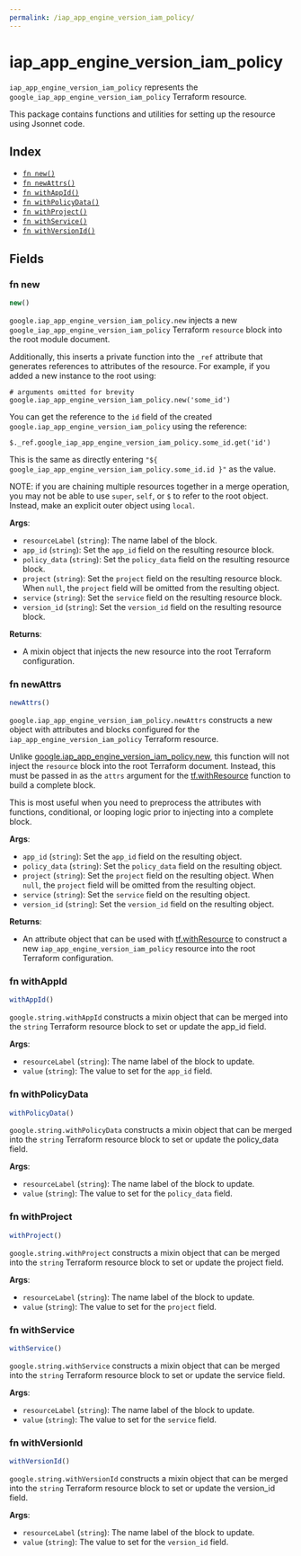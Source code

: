 ```yaml
---
permalink: /iap_app_engine_version_iam_policy/
---
```


# iap_app_engine_version_iam_policy

`iap_app_engine_version_iam_policy` represents the `google_iap_app_engine_version_iam_policy` Terraform resource.



This package contains functions and utilities for setting up the resource using Jsonnet code.


## Index

* [`fn new()`](#fn-new)
* [`fn newAttrs()`](#fn-newattrs)
* [`fn withAppId()`](#fn-withappid)
* [`fn withPolicyData()`](#fn-withpolicydata)
* [`fn withProject()`](#fn-withproject)
* [`fn withService()`](#fn-withservice)
* [`fn withVersionId()`](#fn-withversionid)

## Fields

### fn new

```ts
new()
```


`google.iap_app_engine_version_iam_policy.new` injects a new `google_iap_app_engine_version_iam_policy` Terraform `resource`
block into the root module document.

Additionally, this inserts a private function into the `_ref` attribute that generates references to attributes of the
resource. For example, if you added a new instance to the root using:

    # arguments omitted for brevity
    google.iap_app_engine_version_iam_policy.new('some_id')

You can get the reference to the `id` field of the created `google.iap_app_engine_version_iam_policy` using the reference:

    $._ref.google_iap_app_engine_version_iam_policy.some_id.get('id')

This is the same as directly entering `"${ google_iap_app_engine_version_iam_policy.some_id.id }"` as the value.

NOTE: if you are chaining multiple resources together in a merge operation, you may not be able to use `super`, `self`,
or `$` to refer to the root object. Instead, make an explicit outer object using `local`.

**Args**:
  - `resourceLabel` (`string`): The name label of the block.
  - `app_id` (`string`): Set the `app_id` field on the resulting resource block.
  - `policy_data` (`string`): Set the `policy_data` field on the resulting resource block.
  - `project` (`string`): Set the `project` field on the resulting resource block. When `null`, the `project` field will be omitted from the resulting object.
  - `service` (`string`): Set the `service` field on the resulting resource block.
  - `version_id` (`string`): Set the `version_id` field on the resulting resource block.

**Returns**:
- A mixin object that injects the new resource into the root Terraform configuration.


### fn newAttrs

```ts
newAttrs()
```


`google.iap_app_engine_version_iam_policy.newAttrs` constructs a new object with attributes and blocks configured for the `iap_app_engine_version_iam_policy`
Terraform resource.

Unlike [google.iap_app_engine_version_iam_policy.new](#fn-new), this function will not inject the `resource`
block into the root Terraform document. Instead, this must be passed in as the `attrs` argument for the
[tf.withResource](https://github.com/tf-libsonnet/core/tree/main/docs#fn-withresource) function to build a complete block.

This is most useful when you need to preprocess the attributes with functions, conditional, or looping logic prior to
injecting into a complete block.

**Args**:
  - `app_id` (`string`): Set the `app_id` field on the resulting object.
  - `policy_data` (`string`): Set the `policy_data` field on the resulting object.
  - `project` (`string`): Set the `project` field on the resulting object. When `null`, the `project` field will be omitted from the resulting object.
  - `service` (`string`): Set the `service` field on the resulting object.
  - `version_id` (`string`): Set the `version_id` field on the resulting object.

**Returns**:
  - An attribute object that can be used with [tf.withResource](https://github.com/tf-libsonnet/core/tree/main/docs#fn-withresource) to construct a new `iap_app_engine_version_iam_policy` resource into the root Terraform configuration.


### fn withAppId

```ts
withAppId()
```

`google.string.withAppId` constructs a mixin object that can be merged into the `string`
Terraform resource block to set or update the app_id field.



**Args**:
  - `resourceLabel` (`string`): The name label of the block to update.
  - `value` (`string`): The value to set for the `app_id` field.


### fn withPolicyData

```ts
withPolicyData()
```

`google.string.withPolicyData` constructs a mixin object that can be merged into the `string`
Terraform resource block to set or update the policy_data field.



**Args**:
  - `resourceLabel` (`string`): The name label of the block to update.
  - `value` (`string`): The value to set for the `policy_data` field.


### fn withProject

```ts
withProject()
```

`google.string.withProject` constructs a mixin object that can be merged into the `string`
Terraform resource block to set or update the project field.



**Args**:
  - `resourceLabel` (`string`): The name label of the block to update.
  - `value` (`string`): The value to set for the `project` field.


### fn withService

```ts
withService()
```

`google.string.withService` constructs a mixin object that can be merged into the `string`
Terraform resource block to set or update the service field.



**Args**:
  - `resourceLabel` (`string`): The name label of the block to update.
  - `value` (`string`): The value to set for the `service` field.


### fn withVersionId

```ts
withVersionId()
```

`google.string.withVersionId` constructs a mixin object that can be merged into the `string`
Terraform resource block to set or update the version_id field.



**Args**:
  - `resourceLabel` (`string`): The name label of the block to update.
  - `value` (`string`): The value to set for the `version_id` field.
